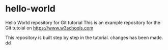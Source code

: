 # hello-world
Hello World repository for Git tutorial
This is an example repository for the Git tutoial on https://www.w3schools.com

This repository is built step by step in the tutorial.
changes has been made.
dd
